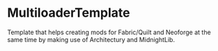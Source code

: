# MultiloaderTemplate
Template that helps creating mods for Fabric/Quilt and Neoforge at the same time by making use of Architectury and MidnightLib.
